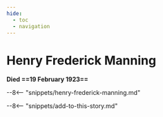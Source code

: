 ```yaml
---
hide:
  - toc
  - navigation 
---
```


# Henry Frederick Manning 

**Died ==19 February 1923==**

--8<-- "snippets/henry-frederick-manning.md"

--8<-- "snippets/add-to-this-story.md"

